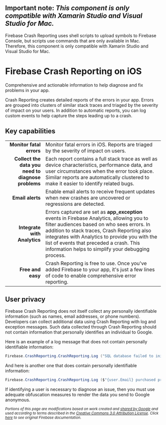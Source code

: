## **Important note:** *This component is only compatible with Xamarin Studio and Visual Studio for Mac.*

Firebase Crash Reporting uses shell scripts to upload symbols to Firebase Console, but scripts use commands that are only available in Mac. Therefore, this component is only compatible with Xamarin Studio and Visual Studio for Mac.

# Firebase Crash Reporting on iOS

Comprehensive and actionable information to help diagnose and fix problems in your app.

Crash Reporting creates detailed reports of the errors in your app. Errors are grouped into clusters of similar stack traces and triaged by the severity of impact on your users. In addition to automatic reports, you can log custom events to help capture the steps leading up to a crash.

## Key capabilities

|  |  |
|-:|--|
| **Monitor fatal errors** | Monitor fatal errors in iOS. Reports are triaged by the severity of impact on users. |
| **Collect the data you need to diagnose problems** | Each report contains a full stack trace as well as device characteristics, performance data, and user circumstances when the error took place. Similar reports are automatically clustered to make it easier to identify related bugs. |
| **Email alerts** | Enable email alerts to receive frequent updates when new crashes are uncovered or regressions are detected. |
| **Integrate with Analytics** | Errors captured are set as **app_exception** events in Firebase Analytics, allowing you to filter audiences based on who sees errors. In addition to stack traces, Crash Reporting also integrates with Analytics to provide you with the list of events that preceded a crash. This information helps to simplify your debugging process. |
| **Free and easy** | Crash Reporting is free to use. Once you've added Firebase to your app, it's just a few lines of code to enable comprehensive error reporting. |

## User privacy

Firebase Crash Reporting does not itself collect any personally identifiable information (such as names, email addresses, or phone numbers). Developers can collect additional data using Crash Reporting with log and exception messages. Such data collected through Crash Reporting should not contain information that personally identifies an individual to Google.

Here is an example of a log message that does not contain personally identifiable information:

```csharp
Firebase.CrashReporting.CrashReporting.Log ("SQL database failed to initialize");
```

And here is another one that does contain personally identifiable information:

```csharp
Firebase.CrashReporting.CrashReporting.Log ($"{user.Email} purchased product {product.Id}");
```

If identifying a user is necessary to diagnose an issue, then you must use adequate obfuscation measures to render the data you send to Google anonymous.

<sub>_Portions of this page are modifications based on work created and [shared by Google](https://developers.google.com/readme/policies/) and used according to terms described in the [Creative Commons 3.0 Attribution License](http://creativecommons.org/licenses/by/3.0/). Click [here](https://firebase.google.com/docs/crash/) to see original Firebase documentation._</sub>
